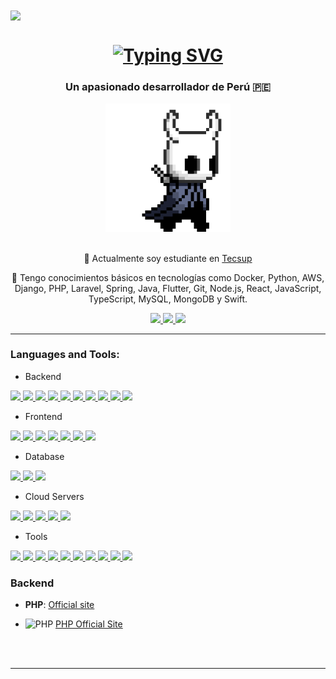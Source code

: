 <img align="center" src="https://visitor-badge.laobi.icu/badge?page_id=jaimerodriguez.jaimerodriguez" />

<div align="center">
<h1 align="center">
    <a href="https://git.io/typing-svg"><img src="https://readme-typing-svg.herokuapp.com?font=Fira+Code&pause=1000&width=435&lines=Hola+soy+Jaime+Rodr%C3%ADguez" alt="Typing SVG" /></a>
</h1>

<h3 align="center">Un apasionado desarrollador de Perú 🇵🇪</h3>
<img src="https://raw.githubusercontent.com/TanZng/TanZng/master/assets/hollor_knight3.gif" width="200"/>
</div>
<br/>

<div align="center">
 
 🔭 Actualmente soy estudiante en <a href="https://tecsup.instructure.com" target="_blank">Tecsup</a>
 
 🌱 Tengo conocimientos básicos en tecnologías como Docker, Python, AWS, Django, PHP, Laravel, Spring, Java, Flutter, Git, Node.js, React, JavaScript, TypeScript, MySQL, MongoDB y Swift.

</div>
 
<div align="center"> 
  <a href="mailto:jaime.rodriguez@gmail.com">
    <img src="https://img.shields.io/badge/Gmail-333333?style=for-the-badge&logo=gmail&logoColor=red" />
  </a>
  <a href="https://linkedin.com/in/jaime-rodriguez" target="_blank">
    <img src="https://img.shields.io/badge/LinkedIn-0077B5?style=for-the-badge&logo=linkedin&logoColor=white" />
  </a>
  <a href="https://jaimerodriguez.github.io" target="_blank">
     <img src="https://img.shields.io/badge/Portafolio-FF5722?style=for-the-badge&logo=todoist&logoColor=white" />
  </a>
</div>

<hr/>

<h3 align="left">Languages and Tools:</h3>

- Backend
<p align="left">
  <a href="https://www.php.net" target="_blank">
    <img src="https://skillicons.dev/icons?i=php" />
  </a>
  <a href="https://laravel.com" target="_blank">
    <img src="https://skillicons.dev/icons?i=laravel" />
  </a>
  <a href="https://www.java.com" target="_blank">
    <img src="https://skillicons.dev/icons?i=java" />
  </a>
  <a href="https://nodejs.org" target="_blank">
    <img src="https://skillicons.dev/icons?i=nodejs" />
  </a>
  <a href="https://www.python.org" target="_blank">
    <img src="https://skillicons.dev/icons?i=py" />
  </a>
  <a href="https://spring.io" target="_blank">
    <img src="https://skillicons.dev/icons?i=spring" />
  </a>
  <a href="https://flask.palletsprojects.com" target="_blank">
    <img src="https://skillicons.dev/icons?i=flask" />
  </a>
  <a href="https://fastapi.tiangolo.com" target="_blank">
    <img src="https://skillicons.dev/icons?i=fastapi" />
  </a>
  <a href="https://expressjs.com" target="_blank">
    <img src="https://skillicons.dev/icons?i=express" />
  </a>
  <a href="https://nestjs.com" target="_blank">
    <img src="https://skillicons.dev/icons?i=nestjs" />
  </a>
</p>

- Frontend
<p align="left">
  <a href="https://www.typescriptlang.org" target="_blank">
    <img src="https://skillicons.dev/icons?i=ts" />
  </a>
  <a href="https://developer.mozilla.org/en-US/docs/Web/JavaScript" target="_blank">
    <img src="https://skillicons.dev/icons?i=js" />
  </a>
  <a href="https://reactjs.org" target="_blank">
    <img src="https://skillicons.dev/icons?i=react" />
  </a>
  <a href="https://nextjs.org" target="_blank">
    <img src="https://skillicons.dev/icons?i=nextjs" />
  </a>
  <a href="https://redux.js.org" target="_blank">
    <img src="https://skillicons.dev/icons?i=redux" />
  </a>
  <a href="https://tailwindcss.com" target="_blank">
    <img src="https://skillicons.dev/icons?i=tailwind" />
  </a>
  <a href="https://mui.com" target="_blank">
    <img src="https://skillicons.dev/icons?i=materialui" />
  </a>
</p>

- Database
<p align="left">
  <a href="https://www.mongodb.com" target="_blank">
    <img src="https://skillicons.dev/icons?i=mongodb" />
  </a>
  <a href="https://www.mysql.com" target="_blank">
    <img src="https://skillicons.dev/icons?i=mysql" />
  </a>
  <a href="https://www.postgresql.org" target="_blank">
    <img src="https://skillicons.dev/icons?i=postgresql" />
  </a>
</p>

- Cloud Servers
<p align="left">
  <a href="https://azure.microsoft.com" target="_blank">
    <img src="https://skillicons.dev/icons?i=azure" />
  </a>
  <a href="https://aws.amazon.com" target="_blank">
    <img src="https://skillicons.dev/icons?i=aws" />
  </a>
  <a href="https://cloud.google.com" target="_blank">
    <img src="https://skillicons.dev/icons?i=gcp" />
  </a>
  <a href="https://firebase.google.com" target="_blank">
    <img src="https://skillicons.dev/icons?i=firebase" />
  </a>
  <a href="https://www.cloudflare.com" target="_blank">
    <img src="https://skillicons.dev/icons?i=cloudflare" />
  </a>
</p>

- Tools
<p align="left">
  <a href="https://git-scm.com" target="_blank">
    <img src="https://skillicons.dev/icons?i=git" />
  </a>
  <a href="https://github.com" target="_blank">
    <img src="https://skillicons.dev/icons?i=github" />
  </a>
  <a href="https://www.docker.com" target="_blank">
    <img src="https://skillicons.dev/icons?i=docker" />
  </a>
  <a href="https://www.figma.com" target="_blank">
    <img src="https://skillicons.dev/icons?i=figma" />
  </a>
  <a href="https://www.adobe.com/products/xd.html" target="_blank">
    <img src="https://skillicons.dev/icons?i=xd" />
  </a>
  <a href="https://www.jetbrains.com/idea" target="_blank">
    <img src="https://skillicons.dev/icons?i=idea" />
  </a>
  <a href="https://code.visualstudio.com" target="_blank">
    <img src="https://skillicons.dev/icons?i=vscode" />
  </a>
  <a href="https://www.postman.com" target="_blank">
    <img src="https://skillicons.dev/icons?i=postman" />
  </a>
  <a href="https://www.linux.org" target="_blank">
    <img src="https://skillicons.dev/icons?i=linux" />
  </a>

  <a href="https://www.apple.com" target="_blank">
    <img src="https://skillicons.dev/icons?i=apple" />
  </a>
</p>

### Backend
- **PHP**: [Official site](https://www.php.net)

- ![PHP](https://skillicons.dev/icons?i=php) [PHP Official Site](https://www.php.net)



<br/>


<br/>
<hr/>

